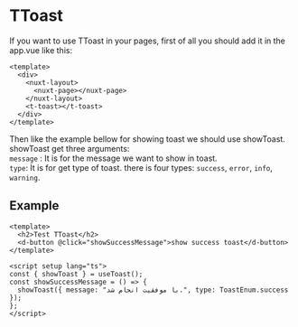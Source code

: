 # TToast

If you want to use TToast in your pages, first of all you should add it in the app.vue like this:

```vue
<template>
  <div>
    <nuxt-layout>
      <nuxt-page></nuxt-page>
    </nuxt-layout>
    <t-toast></t-toast>
  </div>
</template>
```

Then like the example bellow for showing toast we should use showToast. showToast get three arguments:<br>`message` : It is for the message we want to show in toast.<br>`type`: It is for get type of toast. there is four types: `success`, `error`, `info`, `warning`.

## Example

```vue
<template>
  <h2>Test TToast</h2>
  <d-button @click="showSuccessMessage">show success toast</d-button>
</template>

<script setup lang="ts">
const { showToast } = useToast();
const showSuccessMessage = () => {
  showToast({ message: "با موفقیت انجام شد.", type: ToastEnum.success });
};
</script>
```
